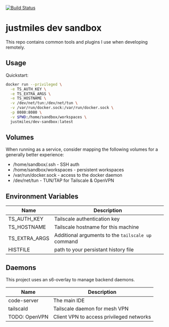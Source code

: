 [![Build Status](https://drone.justmiles.io/api/badges/justmiles/dev-sandbox/status.svg)](https://drone.justmiles.io/justmiles/dev-sandbox)

# justmiles dev sandbox

This repo contains common tools and plugins I use when developing remotely.

## Usage

Quickstart:

```bash
docker run --privileged \
  -e TS_AUTH_KEY \
  -e TS_EXTRA_ARGS \
  -e TS_HOSTNAME \
  -v /dev/net/tun:/dev/net/tun \
  -v /var/run/docker.sock:/var/run/docker.sock \
  -p 8080:8080 \
  -v $PWD:/home/sandbox/workspaces \
  justmiles/dev-sandbox:latest

```

## Volumes

When running as a service, consider mapping the following volumes for a generally better experience:

- /home/sandbox/.ssh - SSH auth
- /home/sandbox/workspaces - persistent workspaces
- /var/run/docker.sock - access to the docker daemon
- /dev/net/tun - TUN/TAP for Tailscale & OpenVPN

## Environment Variables

| Name          | Description                                        |
| ------------- | -------------------------------------------------- |
| TS_AUTH_KEY   | Tailscale authentication key                       |
| TS_HOSTNAME   | Tailscale hostname for this machine                |
| TS_EXTRA_ARGS | Additional arguments to the `tailscale up` command |
| HISTFILE      | path to your persistant history file               |

## Daemons

This project uses an s6-overlay to manage backend daemons.

| Name          | Description                              |
| ------------- | ---------------------------------------- |
| code-server   | The main IDE                             |
| tailscald     | Tailscale daemon for mesh VPN            |
| TODO: OpenVPN | Client VPN to access privileged networks |
